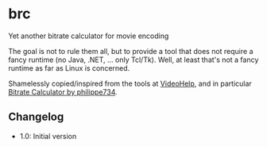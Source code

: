brc
===

Yet another bitrate calculator for movie encoding

The goal is not to rule them all, but to provide a tool that does not require a fancy runtime (no Java, .NET, ... only Tcl/Tk).
Well, at least that's not a fancy runtime as far as Linux is concerned.

Shamelessly copied/inspired from the tools at [VideoHelp](http://www.videohelp.com/tools/sections/bitrate-calculators), and in particular [Bitrate Calculator by philippe734](http://sourceforge.net/projects/bitratecalc/).

Changelog
---------

* 1.0: Initial version
